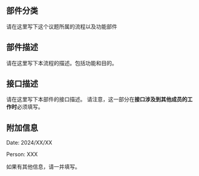 ## 部件分类
请在这里写下这个议题所属的流程以及功能部件

## 部件描述
请在这里写下本流程的描述。包括功能和目的。

## 接口描述
请在这里写下本部件的接口描述。
请注意，这一部分在**接口涉及到其他成员的工作时**必须填写。


## 附加信息
Date: 2024/XX/XX

Person: XXX

如果有其他信息，请一并填写。